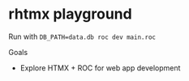 # rhtmx playground

Run with `DB_PATH=data.db roc dev main.roc`

Goals 
- Explore HTMX + ROC for web app development